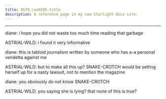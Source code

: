 ```yaml
---
title: 0578.can0205-title
description: A reference page in my new Starlight docs site.
---
```

----- 
diane: i hope you did not waste too much time reading that garbage
 
ASTRIAL-WILD: i found it very informative
 
diane: this is tabloid journalism written by someone who has a-a personal 
vendetta against me
 
ASTRIAL-WILD: but to make all this up? 
 SNAKE-CROTCH would be setting herself up for a 
nasty lawsuit, not to mention the magazine
 
diane: you obviously do not know SNAKE-CROTCH
 
ASTRIAL-WILD: you saying she is lying? 
 that none of this is true? 
 
